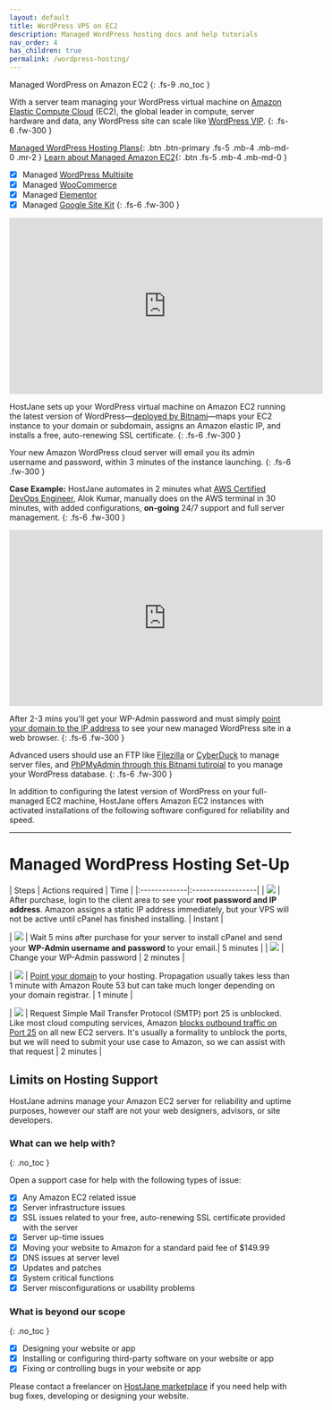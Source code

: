 ```yaml
---
layout: default
title: WordPress VPS on EC2
description: Managed WordPress hosting docs and help tutorials
nav_order: 4
has_children: true
permalink: /wordpress-hosting/
---
```


Managed WordPress on Amazon EC2
{: .fs-9 .no_toc }

With a server team managing your WordPress virtual machine on [Amazon Elastic Compute Cloud](https://aws.amazon.com/ec2/) (EC2), the global leader in compute, server hardware and data, any WordPress site can scale like [WordPress VIP](https://wpvip.com/).
{: .fs-6 .fw-300 }

[Managed WordPress Hosting Plans](https://cloud.hostjane.com/wordpress/){: .btn .btn-primary .fs-5 .mb-4 .mb-md-0 .mr-2 } [Learn about Managed Amazon EC2](/cloud-hosting/){: .btn .fs-5 .mb-4 .mb-md-0 }

- [x] Managed [WordPress Multisite](hhttps://cloud.hostjane.com/wordpress)
- [x] Managed [WooCommerce](https://cloud.hostjane.com/wordpress)
- [x] Managed [Elementor](https://cloud.hostjane.com/wordpress)
- [x] Managed [Google Site Kit](https://cloud.hostjane.com/wordpress)
{: .fs-6 .fw-300 }

<iframe width="560" height="315" src="https://www.youtube.com/embed/q6WlzHLxNKI" title="YouTube video player" frameborder="0" allow="accelerometer; autoplay; clipboard-write; encrypted-media; gyroscope; picture-in-picture" allowfullscreen></iframe>

HostJane sets up your WordPress virtual machine on Amazon EC2 running the latest version of WordPress—[deployed by Bitnami](https://bitnami.com/stack/wordpress)—maps your EC2 instance to your domain or subdomain, assigns an Amazon elastic IP, and installs a free, auto-renewing SSL certificate. 
{: .fs-6 .fw-300 }

Your new Amazon WordPress cloud server will email you its admin username and password, within 3 minutes of the instance launching.
{: .fs-6 .fw-300 }

<span class="green">**Case Example:** HostJane automates in 2 minutes what [AWS Certified DevOps Engineer](https://aws.amazon.com/certification/certified-devops-engineer-professional/), Alok Kumar, manually does on the AWS terminal in 30 minutes, with added configurations, **on-going** 24/7 support and full server management.</span>
{: .fs-6 .fw-300 }

<iframe width="560" height="315" src="https://www.youtube.com/embed/5rlCUXjVaHE" title="YouTube video player" frameborder="0" allow="accelerometer; autoplay; clipboard-write; encrypted-media; gyroscope; picture-in-picture" allowfullscreen></iframe>

After 2-3 mins you'll get your WP-Admin password and must simply [point your domain to the IP address](/point-your-domain/) to see your new managed WordPress site in a web browser. 
{: .fs-6 .fw-300 }
 
 Advanced users should use an FTP like [Filezilla](https://filezilla-project.org/) or [CyberDuck](https://cyberduck.io/) to manage server files, and [PhPMyAdmin through this Bitnami tutiroial](https://docs.bitnami.com/aws/faq/get-started/access-phpmyadmin/) to you manage your WordPress database.
{: .fs-6 .fw-300 }

<span class="green">In addition to configuring the latest version of WordPress on your full-managed EC2 machine, HostJane offers Amazon EC2 instances with activated installations of the following software configured for reliability and speed.</span>

---

# Managed WordPress Hosting Set-Up

| Steps       | Actions required    | Time |
|:-------------|:------------------|
|   ![](/assets/one.svg)           | After purchase, login to the client area to see your **root password and IP address**. Amazon assigns a static IP address immediately, but your VPS will not be active until cPanel has finished installing. | Instant |

|   ![](/assets/two.svg)           | Wait 5 mins after purchase for your server to install cPanel and send your **WP-Admin username and password** to your email.| 5 minutes |
| ![](/assets/three.svg)  | Change your WP-Admin password  | 2 minutes |

| ![](/assets/four.svg) | [Point your domain](/point-your-domain/) to your hosting. Propagation usually takes less than 1 minute with Amazon Route 53 but can take much longer depending on your domain registrar.  | 1 minute |

| ![](/assets/five.svg)  | Request Simple Mail Transfer Protocol (SMTP) port 25 is unblocked. Like most cloud computing services, Amazon [blocks outbound traffic on Port 25](https://docs.aws.amazon.com/AWSEC2/latest/UserGuide/ec2-resource-limits.html#port-25-throttle) on all new EC2 servers. It's usually a formality to unblock the ports, but we will need to submit your use case to Amazon, so we can assist with that request | 2 minutes |

##  Limits on Hosting Support

HostJane admins manage your Amazon EC2 server for reliability and uptime purposes, however our staff are not your web designers, advisors, or site developers.

### What can we help with?
{: .no_toc }

Open a support case for help with the following types of issue:

- [x] Any Amazon EC2 related issue
- [x] Server infrastructure issues
- [x] SSL issues related to your free, auto-renewing SSL certificate provided with the server
- [x] Server up-time issues
- [x] Moving your website to Amazon for a standard paid fee of $149.99
- [x] DNS issues at server level
- [x] Updates and patches
- [x] System critical functions
- [x] Server misconfigurations or usability problems

### What is beyond our scope
{: .no_toc }

- [x] Designing your website or app
- [x] Installing or configuring third-party software on your website or app
- [x] Fixing or controlling bugs in your website or app

<span class="purple">Please contact a freelancer on [HostJane marketplace](https://www.hostjane.com/marketplace) if you need help with bug fixes, developing or designing your website.</span>
